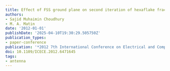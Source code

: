 ```yaml
---
title: Effect of FSS ground plane on second iteration of hexaflake fractal patch antenna
authors:
- Sajid Muhaimin Choudhury
- M. A. Matin
date: '2012-01-01'
publishDate: '2025-04-10T19:30:29.505750Z'
publication_types:
- paper-conference
publication: '*2012 7th International Conference on Electrical and Computer Engineering*'
doi: 10.1109/ICECE.2012.6471645
tags:
- antenna
---
```

